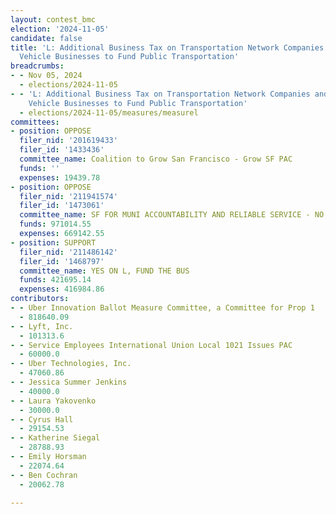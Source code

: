 ```yaml
---
layout: contest_bmc
election: '2024-11-05'
candidate: false
title: 'L: Additional Business Tax on Transportation Network Companies and Autonomous
  Vehicle Businesses to Fund Public Transportation'
breadcrumbs:
- - Nov 05, 2024
  - elections/2024-11-05
- - 'L: Additional Business Tax on Transportation Network Companies and Autonomous
    Vehicle Businesses to Fund Public Transportation'
  - elections/2024-11-05/measures/measurel
committees:
- position: OPPOSE
  filer_nid: '201619433'
  filer_id: '1433436'
  committee_name: Coalition to Grow San Francisco - Grow SF PAC
  funds: ''
  expenses: 19439.78
- position: OPPOSE
  filer_nid: '211941574'
  filer_id: '1473061'
  committee_name: SF FOR MUNI ACCOUNTABILITY AND RELIABLE SERVICE - NO ON PROP L
  funds: 971014.55
  expenses: 669142.55
- position: SUPPORT
  filer_nid: '211486142'
  filer_id: '1468797'
  committee_name: YES ON L, FUND THE BUS
  funds: 421695.14
  expenses: 416984.86
contributors:
- - Uber Innovation Ballot Measure Committee, a Committee for Prop 1
  - 818640.09
- - Lyft, Inc.
  - 101313.6
- - Service Employees International Union Local 1021 Issues PAC
  - 60000.0
- - Uber Technologies, Inc.
  - 47060.86
- - Jessica Summer Jenkins
  - 40000.0
- - Laura Yakovenko
  - 30000.0
- - Cyrus Hall
  - 29154.53
- - Katherine Siegal
  - 28788.93
- - Emily Horsman
  - 22074.64
- - Ben Cochran
  - 20062.78

---
```


